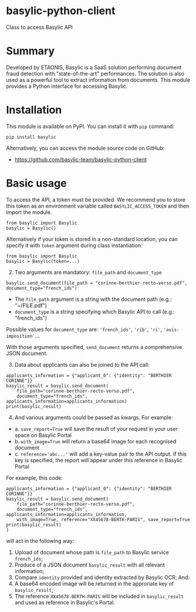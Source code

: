 # basylic-python-client
Class to access Basylic API

# Summary

Developed by ETAONIS, Basylic is a SaaS solution performing document fraud detection with "state-of-the-art" performances. The solution is also used as a powerful tool to extract information from documents. This module provides a Python interface for accessing Basylic.
    
# Installation

This module is available on PyPI. You can install it with `pip` command:

```pip install basylic```

Alternatively, you can access the module source code on GitHub:

* https://github.com/basylic-team/basylic-python-client

# Basic usage

To access the API, a token must be provided. We recommend you to store this token as an environment variable called `BASYLIC_ACCESS_TOKEN` and then import the module. 

```
from basylic import Basylic
basylic = Basylic()
```

Alternatively if your token is stored in a non-standard location, you can specify it with `token` argument during class instantiation:

```
from basylic import Basylic
basylic = Basylic(token=...)
```

2. Two arguments are mandatory: `file_path` and `document_type`
```
basylic.send_document(file_path = "corinne-berthier-recto-verso.pdf", document_type="french_ids")
```
* The `file_path` argument is a string with the document path (e.g.: "~/FILE.pdf") 
* `document_type` is a string specifying which Basylic API to call (e.g.: "french_ids")

Possible values for `document_type` are: `'french_ids'`, `'rib'`, `'ri'`, `'avis-imposition'`...

With those arguments specified, `send_document` returns a comprehensive JSON document.

3. Data about applicants can also be joined to the API call:
```
applicants_information = {"applicant_0": {"identity": "BERTHIER CORINNE"}}
basylic_result = basylic.send_document(
    file_path="corinne-berthier-recto-verso.pdf", 
    document_type="french_ids", applicants_information=applicants_information)
print(basylic_result)
```

4. And various arguments could be passed as kwargs. For example:
* a. `save_report=True` will save the result of your request in your user space on Basylic Portal
* b. `with_image=True` will return a base64 image for each recognised document
* c. `reference='abc...'` will add a key-value pair to the API output. If this key is specified, the report will appear under this reference in Basylic Portal

For example, this code: 

```
applicants_information = {"applicant_0": {"identity": "BERTHIER CORINNE"}}
basylic_result = basylic.send_document(
    file_path="corinne-berthier-recto-verso.pdf", 
    document_type="french_ids", applicants_information=applicants_information,
    with_image=True, reference="XX45678-BERTH-PARIS", save_report=True
print(basylic_result)
)
```

will act in the following way:

1. Upload of document whose path is `file_path` to Basylic service `french_ids`;
2. Produce of a JSON document `basylic_result` with all relevant information;
3. Compare `identity` provided and identity extracted by Basylic OCR;
And:
4. A base64 encoded image will be returned in the approriate key of `basylic_result`;
5. The reference `XX45678-BERTH-PARIS` will be included in `basylic_result` and used as reference in Basylic's Portal.

